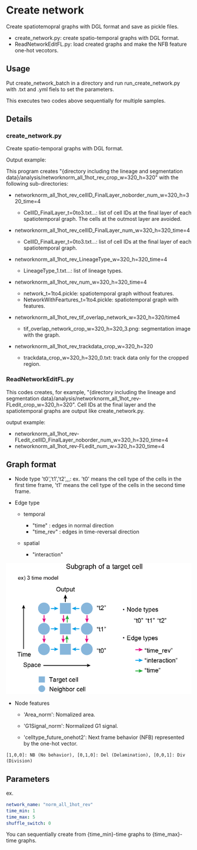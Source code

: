 # Create network

Create spatiotemopral graphs with DGL format and save as pickle files. 

- create_network.py: create spatio-temporal graphs with DGL format.
- ReadNetworkEditFL.py: load created graphs and make the NFB feature one-hot vecotors.

## Usage 

Put create_network_batch in a directory and run run_create_network.py with .txt and .yml fiels to set the parameters.

This executes two codes above sequentially for multiple samples.

## Details

### create_network.py

Create spatio-temporal graphs with DGL format. 

Output example:

This program creates "{directory including the lineage and segmentation data}/analysis/networknorm_all_1hot_rev_crop_w=320_h=320" with the following sub-directories: 

 - networknorm_all_1hot_rev_cellID_FinalLayer_noborder_num_w=320_h=320_time=4

    - CellID_FinalLayer_t=0to3.txt...: list of cell IDs at the final layer of each spatiotemporal graph. The cells at the outmost layer are avoided. 
        
 - networknorm_all_1hot_rev_cellID_FinalLayer_num_w=320_h=320_time=4
    
    - CellID_FinalLayer_t=0to3.txt...: list of cell IDs at the final layer of each spatiotemporal graph. 
        
        
 - networknorm_all_1hot_rev_LineageType_w=320_h=320_time=4
 
    - LineageType_1.txt...: list of lineage types.
    
 - networknorm_all_1hot_rev_num_w=320_h=320_time=4
    
   - network_t=1to4.pickle: spatiotemporal graph without features.
   - NetworkWithFeartures_t=1to4.pickle: spatiotemporal graph with features.
        
 - networknorm_all_1hot_rev_tif_overlap_network_w=320_h=320/time4
 
   - tif_overlap_network_crop_w=320_h=320_3.png: segmentation image with the graph.
        
 - networknorm_all_1hot_rev_trackdata_crop_w=320_h=320
 
   - trackdata_crop_w=320_h=320_0.txt: track data only for the cropped region.
    


### ReadNetworkEditFL.py

This codes creates, for example, "{directory including the lineage and segmentation data}/analysis/networknorm_all_1hot_rev-FLedit_crop_w=320_h=320". 
Cell IDs at the final layer and the spatiotemporal graphs are output like create_network.py.

output example: 

  - networknorm_all_1hot_rev-FLedit_cellID_FinalLayer_noborder_num_w=320_h=320_time=4
  - networknorm_all_1hot_rev-FLedit_num_w=320_h=320_time=4
    

## Graph format

- Node type
    't0','t1','t2',,,: ex. 't0' means the cell type of the cells in the first time frame, 't1' means the cell type of the cells in the second time frame. 

- Edge type
    - temporal
        - "time" : edges in normal direction
        - "time_rev" : edges in time-reversal direction
    
    - spatial
        - "interaction"
        
<img src="definition_graph.png" width="600">   


- Node features

    - 'Area_norm': Nomalized area.

    - 'G1Signal_norm': Normalized G1 signal.

    - 'celltype_future_onehot2': Next frame behavior (NFB) represented by the one-hot vector.  

    
```
[1,0,0]: NB (No behavior), [0,1,0]: Del (Delamination), [0,0,1]: Div (Division)
```
        
        
## Parameters 

ex. 

```yml
network_name: "norm_all_1hot_rev"
time_min: 1 
time_max: 5
shuffle_switch: 0
```

You can sequentially create from {time_min}-time graphs to {time_max}-time graphs. 